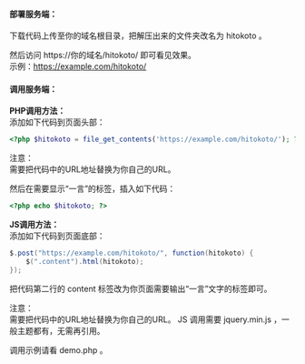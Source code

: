 #### 部署服务端：

下载代码上传至你的域名根目录，把解压出来的文件夹改名为 hitokoto 。

然后访问 https://你的域名/hitokoto/ 即可看见效果。  
示例：https://example.com/hitokoto/


#### 调用服务端：

**PHP调用方法：**  
添加如下代码到页面头部：
```php
<?php $hitokoto = file_get_contents('https://example.com/hitokoto/'); ?>
```

注意：  
需要把代码中的URL地址替换为你自己的URL。

然后在需要显示“一言”的标签，插入如下代码：
```php
<?php echo $hitokoto; ?>
```


**JS调用方法：**  
添加如下代码到页面底部：
```java
$.post("https://example.com/hitokoto/", function(hitokoto) {
    $(".content").html(hitokoto);
});
```

把代码第二行的 content 标签改为你页面需要输出“一言”文字的标签即可。

注意：  
需要把代码中的URL地址替换为你自己的URL。
JS 调用需要 jquery.min.js ，一般主题都有，无需再引用。

调用示例请看 demo.php 。
